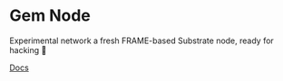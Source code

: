 # Gem Node

Experimental network a fresh FRAME-based Substrate node, ready for hacking 🚀

[Docs](https://gemchain.tech/)
